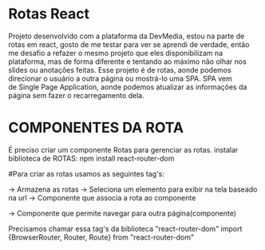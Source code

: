 # Rotas React
Projeto desenvolvido com a plataforma da DevMedia, estou na parte de rotas em react, gosto de me testar para ver se aprendi de verdade, então me desafio a refazer o mesmo projeto que eles disponibilizam na plataforma, mas de forma diferente e tentando ao máximo não olhar nos slides ou anotações feitas.
Esse projeto é de rotas, aonde podemos direcionar o usuário a outra página ou mostrá-lo uma SPA. SPA vem de Single Page Application, aonde podemos atualizar as informações da página sem fazer o recarregamento dela.

# COMPONENTES DA ROTA

É preciso criar um componente Rotas para gerenciar as rotas.
instalar biblioteca de ROTAS: npm install react-router-dom

#Para criar as rotas usamos as seguintes tag's:

<BrowserRouter/> -> Armazena as rotas
<Routes/> -> Seleciona um elemento para exibir na tela baseado na url
<Route/> -> Componente que associa a rota ao componente
<Link/> -> Componente que permite navegar para outra página(componente)

Precisamos chamar essa tag's da biblioteca "react-router-dom"
import {BrowserRouter, Router, Route} from "react-router-dom"

